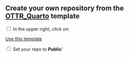 
## Create your own repository from the [OTTR_Quarto](https://github.com/ottrproject/OTTR_Quarto) template

<input type="checkbox">  In the upper right, _click on_: <div class = "github_button"> <a href="https://github.com/new?template_name=OTTR_Quarto"> Use this template</a></div>

<input type="checkbox">  Set your repo to **Public**'
